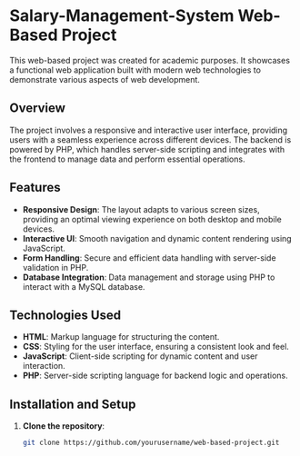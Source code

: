 # Salary-Management-System Web-Based Project

This web-based project was created for academic purposes. It showcases a functional web application built with modern web technologies to demonstrate various aspects of web development.

## Overview

The project involves a responsive and interactive user interface, providing users with a seamless experience across different devices. The backend is powered by PHP, which handles server-side scripting and integrates with the frontend to manage data and perform essential operations.

## Features

- **Responsive Design**: The layout adapts to various screen sizes, providing an optimal viewing experience on both desktop and mobile devices.
- **Interactive UI**: Smooth navigation and dynamic content rendering using JavaScript.
- **Form Handling**: Secure and efficient data handling with server-side validation in PHP.
- **Database Integration**: Data management and storage using PHP to interact with a MySQL database.

## Technologies Used

- **HTML**: Markup language for structuring the content.
- **CSS**: Styling for the user interface, ensuring a consistent look and feel.
- **JavaScript**: Client-side scripting for dynamic content and user interaction.
- **PHP**: Server-side scripting language for backend logic and operations.

## Installation and Setup

1. **Clone the repository**:
   ```bash
   git clone https://github.com/yourusername/web-based-project.git
